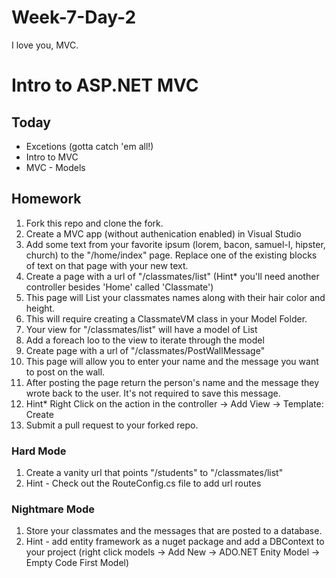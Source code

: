# Week-7-Day-2
I love you, MVC.

# Intro to ASP.NET MVC


## Today

* Excetions (gotta catch 'em all!) 
* Intro to MVC
* MVC - Models

## Homework

1. Fork this repo and clone the fork. 
2. Create a MVC app (without authenication enabled) in Visual Studio
1. Add some text from your favorite ipsum (lorem, bacon, samuel-l, hipster, church) to the "/home/index" page. Replace one of the existing blocks of text on that page with your new text.
1. Create a page with a url of "/classmates/list" (Hint* you'll need another controller besides 'Home' called 'Classmate')
  1. This page will List your classmates names along with their hair color and height.
  2. This will require creating a ClassmateVM class in your Model Folder.
  3. Your view for "/classmates/list" will have a model of List<ClassmateVM>
  4. Add a foreach loo to the view to iterate through the model
5. Create page with a url of "/classmates/PostWallMessage"
  6. This page will allow you to enter your name and the message you want to post on the wall.
  7. After posting the page return the person's name and the message they wrote back to the user. It's not required to save this message.
  8. Hint* Right Click on the action in the controller -> Add View -> Template: Create
1. Submit a pull request to your forked repo.

### Hard Mode

1. Create a vanity url that points "/students" to "/classmates/list"
  2. Hint - Check out the RouteConfig.cs file to add url routes

### Nightmare Mode

1. Store your classmates and the messages that are posted to a database.
  2. Hint - add entity framework as a nuget package and add a DBContext to your project (right click models -> Add New -> ADO.NET Enity Model -> Empty Code First Model)
